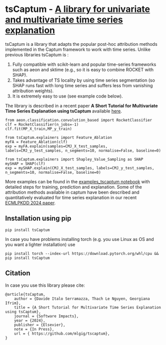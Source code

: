 # tsCaptum - [A library for univariate and multivariate time series explanation](https://doi.org/10.1016/j.simpa.2024.100723)

tsCaptum is a library that adapts the popular post-hoc attribution methods implemented in the Captum
framework to work with time series. Unlike previous libraries tsCaptum is :
1) Fully compatible with scikit-learn and popular time-series frameworks such as aeon and sktime (e.g., so it is easy to combine ROCKET with SHAP).
2) Takes advantage of TS locality by using time series segmentation (so SHAP runs fast with long time series and suffers less from vanishing attribution weights).
3) It is extremely easy to use (see example code below).

The library is described in a recent paper **A Short Tutorial for Multivariate Time Series Explanation using tsCaptum** available [here](https://github.com/mlgig/tscaptum/blob/main/A%20Short%20Tutorial%20for%20Multivariate%20Time%20Series%20Explanation%20using%20tsCaptum.pdf).

```
from aeon.classification.convolution_based import RocketClassifier
clf = RocketClassifier(n_jobs=-1)
clf.fit(MP_X_train,MP_y_train)

from tsCaptum.explainers import Feature_Ablation
myFA = Feature_Ablation(clf)
exp = myFA.explain(samples=CMJ_X_test_samples, labels=CMJ_y_test_samples, n_segments=10, normalise=False, baseline=0)

from tsCaptum.explainers import Shapley_Value_Sampling as SHAP
mySHAP = SHAP(clf)
exp = mySHAP.explain(CMJ_X_test_samples, labels=CMJ_y_test_samples,  n_segments=10, normalise=False, baseline=0)

```

More examples can be found in the [examples_tscaptum notebook](https://github.com/mlgig/tscaptum/blob/main/examples_tscaptum.ipynb) with detailed steps for training, prediction and 
explanation.
Some of the attribution methods available in captum have been described and quantitatively evaluated for time series explanation in our recent [ECMLPKDD 2024 paper](https://github.com/mlgig/xai4mtsc_eval_actionability/tree/main?tab=readme-ov-file).

## Installation using pip
```
pip install tsCaptum
```

In case you have problems installing torch (e.g. you use Linux as OS and you want a lighter installation) use 
```
pip install torch --index-url https://download.pytorch.org/whl/cpu && pip install tsCaptum
```

## Citation
In case you use this library please cite:
```
@article{tsCaptum,
    author = {Davide Italo Serramazza, Thach Le Nguyen, Georgiana Ifrim},
    title = {A Short Tutorial for Multivariate Time Series Explanation using tsCaptum},
    journal = {Software Impacts},
    year = {2024},
    publisher = {Elsevier},
    note = {In Press},
    url = { https://github.com/mlgig/tscaptum},
}
```
